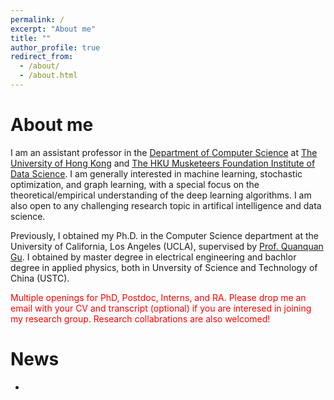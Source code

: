 ```yaml
---
permalink: /
excerpt: "About me"
title: ""
author_profile: true
redirect_from: 
  - /about/
  - /about.html
---
```


About me
======
I am an assistant professor in the [Department of Computer Science](https://www.cs.hku.hk/) 
at [The University of Hong Kong](https://www.hku.hk/) and [The HKU Musketeers Foundation Institute of Data Science](https://datascience.hku.hk/). I am generally interested in machine learning, stochastic optimization, and graph learning, with a special focus on the theoretical/empirical understanding of the deep learning algorithms. I am also open to any challenging research topic in artifical intelligence and data science.

Previously, I obtained my Ph.D. in the Computer Science department at the University of California, Los Angeles (UCLA), supervised by [Prof. Quanquan Gu](http://web.cs.ucla.edu/~qgu/).  I obtained by master degree in electrical engineering and bachlor degree in applied physics, both in Unversity of Science and Technology of China (USTC). 


<span style="color:red">Multiple openings for PhD, Postdoc, Interns, and RA. Please drop me an email with your CV and transcript (optional) if you are interesed in joining my research group. Research collabrations are also welcomed!  </span>



News
======
- 

